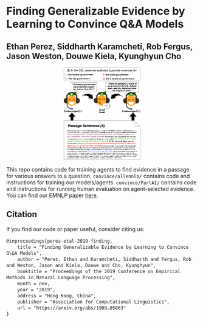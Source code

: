 # Finding Generalizable Evidence by Learning to Convince Q&amp;A Models

## Ethan Perez, Siddharth Karamcheti, Rob Fergus, Jason Weston, Douwe Kiela, Kyunghyun Cho

<p align="center"><img width="40%" src="allennlp/doc/static/Learning-to-Convince-Figure.png" /></p>

This repo contains code for training agents to find evidence in a passage for various answers to a question.
`convince/allennlp/` contains code and instructions for training our models/agents.
`convince/ParlAI/` contains code and instructions for running human evaluation on agent-selected evidence.
You can find our EMNLP paper [here](https://arxiv.org/abs/1909.05863).

## Citation

If you find our code or paper useful, consider citing us:

```
@inproceedings{perez-etal-2019-finding,
    title = "Finding Generalizable Evidence by Learning to Convince Q\&A Models",
    author = "Perez, Ethan and Karamcheti, Siddharth and Fergus, Rob and Weston, Jason and Kiela, Douwe and Cho, Kyunghyun",
    booktitle = "Proceedings of the 2019 Conference on Empirical Methods in Natural Language Processing",
    month = nov,
    year = "2019",
    address = "Hong Kong, China",
    publisher = "Association for Computational Linguistics",
    url = "https://arxiv.org/abs/1909.05863"
}
```
